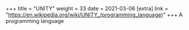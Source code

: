 +++
title = "UNITY"
weight = 33
date = 2021-03-06
[extra]
link = "https://en.wikipedia.org/wiki/UNITY_(programming_language)"
+++
A programming language

